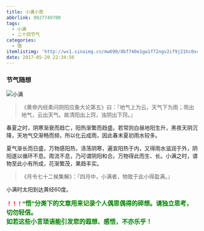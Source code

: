 ```yaml
---
title: 小满小思
abbrlink: 9927749700
tags:
  - 小满
  - 二十四节气
categories:
  - 悟
itemlistimg: 'http://wx1.sinaimg.cn/mw690/8bf740e1gw1f72ngv2if9j21hc0xcaw3.jpg'
date: 2017-05-20 22:34:56
---
```


### 节气随想
![小满](http://wx1.sinaimg.cn/mw690/8bf740e1gw1f72ngv2if9j21hc0xcaw3.jpg)

>《黄帝内经素问阴阳应象大论第五》曰：『地气上为云，天气下为雨；雨出地气，云出天气。故清阳出上窍，浊阴出下窍。』  

春夏之时，阴寒渐衰而趋亡，阳热渐繁而趋盛。若常则白昼地阳生升，黑夜天阴沉降，天地气交渐畅而频，所以化云成雨，因此春末夏初雨水较多。  

夏气渐长而日盛，万物感阳热，涤荡阴寒，遍宣阳热于内，又得雨水滋润于外，阴阳遂以循环不息。周流不息，乃可谓阴阳和合。万物得此而生、长。小满之时，谓物至此小有所成，花渐繁茂，果趋丰实。  

>《月令七十二候集解》：『四月中，小满者，物致于此小得盈满。』  

小满时太阳到达黄经60度。  


**<font color=red>！！！</font><font color=green face=微软雅黑 size=3>“悟”分类下的文章用来记录个人偶思偶得的碎想。请独立思考，切勿轻信。  
如若这些小言琐语能引发您的遐想、感悟，不亦乐乎！</font>**